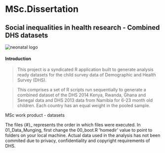 # MSc.Dissertation

## Social inequalities in health research - Combined DHS datasets

![neonatal logo](https://raw.githubusercontent.com/ttuti/MSc.Dissertation/tree/master/01_Data%20Munging/sys/asset/img/neonatal_logo.png)

#### Introduction

>This project is a syndicated R application built to generate analysis ready datasets for the child survey data of Demographic and Health Survey (DHS).

>This comprises a set of R scripts run sequentially to generate a combined dataset of the DHS 2014 Kenya, Rwanda, Ghana and Senegal data and DHS 2013 data from Namibia for 6-23 month old children. Each country has an equal weight in the pooled sample. 


MSc work product - datasets

The files {#}_ represents the order in which files were executed. In 01_Data_Munging, first change the 00_boot.R 'homedir' value to point to folders on your local machine.
Actual data used in the analysis has not been commited due to privacy, confidentiality and copyright requirements of DHS.
